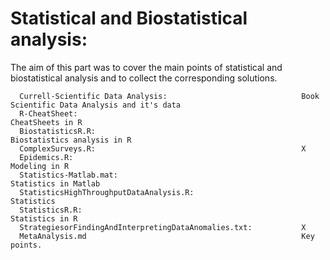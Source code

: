 # Statistical and Biostatistical analysis:

The aim of this part was to cover the main points of statistical and biostatistical analysis and to collect the corresponding solutions.
  
    
      Currell-Scientific Data Analysis:                              Book Scientific Data Analysis and it's data          
      R-CheatSheet:                                                  CheatSheets in R                                            
      BiostatisticsR.R:                                              Biostatistics analysis in R
      ComplexSurveys.R:                                              X
      Epidemics.R:                                                   Modeling in R
      Statistics-Matlab.mat:                                         Statistics in Matlab 
      StatisticsHighThroughputDataAnalysis.R:                        Statistics
      StatisticsR.R:                                                 Statistics in R
      StrategiesorFindingAndInterpretingDataAnomalies.txt:           X
      MetaAnalysis.md                                                Key points.
